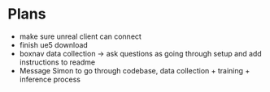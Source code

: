 # Plans
* make sure unreal client can connect
* finish ue5 download
* boxnav data collection -> ask questions as going through setup and add instructions to readme
* Message Simon to go through codebase, data collection + training + inference process

